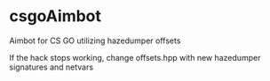 # csgoAimbot
Aimbot for CS GO utilizing hazedumper offsets

If the hack stops working, change offsets.hpp with new hazedumper signatures and netvars
